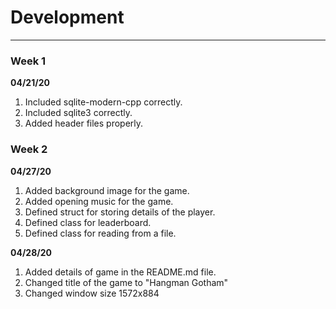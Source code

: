 # Development

---
### Week 1
**04/21/20**
1. Included sqlite-modern-cpp correctly.
2. Included sqlite3 correctly.
3. Added header files properly.

### Week 2
**04/27/20**
1. Added background image for the game.
2. Added opening music for the game.
3. Defined struct for storing details of the player.
4. Defined class for leaderboard.
5. Defined class for reading from a file.

**04/28/20**
1. Added details of game in the README.md file.
2. Changed title of the game to "Hangman Gotham"
3. Changed window size 1572x884